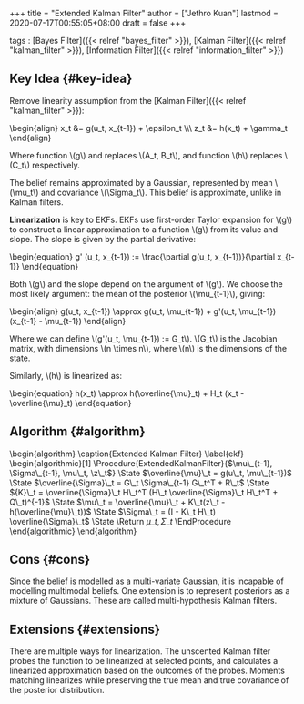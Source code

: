 +++
title = "Extended Kalman Filter"
author = ["Jethro Kuan"]
lastmod = 2020-07-17T00:55:05+08:00
draft = false
+++

tags
: [Bayes Filter]({{< relref "bayes_filter" >}}), [Kalman Filter]({{< relref "kalman_filter" >}}), [Information Filter]({{< relref "information_filter" >}})

## Key Idea {#key-idea}

Remove linearity assumption from the [Kalman Filter]({{< relref "kalman_filter" >}}):

\begin{align}
x_t &= g(u_t, x\_{t-1}) + \epsilon_t \\\\\\
z_t &= h(x_t) + \gamma_t
\end{align}

Where function \\(g\\) and replaces \\(A_t, B_t\\), and function \\(h\\) replaces
\\(C_t\\) respectively.

The belief remains approximated by a Gaussian, represented by mean
\\(\mu_t\\) and covariance \\(\Sigma_t\\). This belief is approximate, unlike
in Kalman filters.

**Linearization** is key to EKFs. EKFs use first-order Taylor expansion
for \\(g\\) to construct a linear approximation to a function \\(g\\) from its
value and slope. The slope is given by the partial derivative:

\begin{equation}
g' (u_t, x\_{t-1}) := \frac{\partial g(u_t, x\_{t-1})}{\partial x\_{t-1}}
\end{equation}

Both \\(g\\) and the slope depend on the argument of \\(g\\). We choose the
most likely argument: the mean of the posterior \\(\mu\_{t-1}\\), giving:

\begin{align}
g(u_t, x\_{t-1}) \approx g(u_t, \mu\_{t-1}) + g'(u_t, \mu\_{t-1})
(x\_{t-1} - \mu\_{t-1})
\end{align}

Where we can define \\(g'(u_t, \mu\_{t-1}) := G_t\\). \\(G_t\\) is the Jacobian
matrix, with dimensions \\(n \times n\\), where \\(n\\) is the dimensions of
the state.

Similarly, \\(h\\) is linearized as:

\begin{equation}
h(x_t) \approx h(\overline{\mu}\_t) + H_t (x_t - \overline{\mu}\_t)
\end{equation}

## Algorithm {#algorithm}

\begin{algorithm}
\caption{Extended Kalman Filter}
\label{ekf}
\begin{algorithmic}[1]
\Procedure{ExtendedKalmanFilter}{$\mu\_{t-1}, \Sigma\_{t-1}, \mu\_t, \z\_t$}
\State $\overline{\mu}\_t = g(u\_t, \mu\_{t-1})$
\State $\overline{\Sigma}\_t = G\_t \Sigma\_{t-1} G\_t^T + R\_t$
\State ${K}\_t = \overline{\Sigma}\_t H\_t^T (H\_t \overline{\Sigma}\_t H\_t^T + Q\_t)^{-1}$
\State $\mu\_t = \overline{\mu}\_t + K\_t(z\_t - h(\overline{\mu}\_t))$
\State $\Sigma\_t = (I - K\_t H\_t) \overline{\Sigma}\_t$
\State \Return $\mu\_t, \Sigma\_t$
\EndProcedure
\end{algorithmic}
\end{algorithm}

## Cons {#cons}

Since the belief is modelled as a multi-variate Gaussian, it is
incapable of modelling multimodal beliefs. One extension is to
represent posteriors as a mixture of Gaussians. These are called
multi-hypothesis Kalman filters.

## Extensions {#extensions}

There are multiple ways for linearization. The unscented Kalman filter
probes the function to be linearized at selected points, and
calculates a linearized approximation based on the outcomes of the
probes. Moments matching linearizes while preserving the true mean and
true covariance of the posterior distribution.
